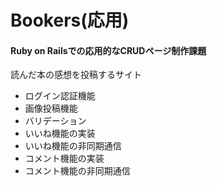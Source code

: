 # Bookers(応用)
#### Ruby on Railsでの応用的なCRUDページ制作課題
読んだ本の感想を投稿するサイト  
* ログイン認証機能
* 画像投稿機能
* バリデーション
* いいね機能の実装
* いいね機能の非同期通信
* コメント機能の実装
* コメント機能の非同期通信
